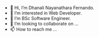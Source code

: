 - 👋 Hi, I’m Dhanali Nayanathara Fernando.
- 👀 I’m interested in Web Developer.
- 🌱 I’m BSc Software Engineer.
- 💞️ I’m looking to collaborate on ...
- 📫 How to reach me ...

<!---
dhanali94/dhanali94 is a ✨ special ✨ repository because its `README.md` (this file) appears on your GitHub profile.
You can click the Preview link to take a look at your changes.
--->

